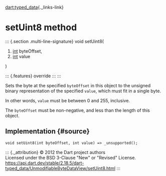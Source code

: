 [dart:typed\_data](../../dart-typed_data/dart-typed_data-library){._links-link}

setUint8 method
===============

::: {.section .multi-line-signature}
void setUint8(

1.  [int](../../dart-core/int-class) byteOffset,
2.  [int](../../dart-core/int-class) value

)

::: {.features}
override
:::
:::

Sets the byte at the specified `byteOffset` in this object to the
unsigned binary representation of the specified `value`, which must fit
in a single byte.

In other words, `value` must be between 0 and 255, inclusive.

The `byteOffset` must be non-negative, and less than the length of this
object.

Implementation {#source}
--------------

``` {.language-dart data-language="dart"}
void setUint8(int byteOffset, int value) => _unsupported();
```

::: {._attribution}
© 2012 the Dart project authors\
Licensed under the BSD 3-Clause \"New\" or \"Revised\" License.\
<https://api.dart.dev/stable/2.18.5/dart-typed_data/UnmodifiableByteDataView/setUint8.html>
:::
